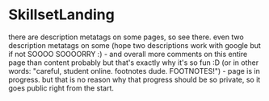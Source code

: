 # SkillsetLanding
there are description metatags on some pages, so see there. even two description metatags on some (hope two descriptions work with google but if not SOOOO SOOOORRY :) - and overall more comments on this entire page than content probably but that's exactly why it's so fun :D (or in other words: "careful, student online. footnotes dude. FOOTNOTES!") - page is in progress. but that is no reason why that progress should be so private, so it goes public right from the start.
